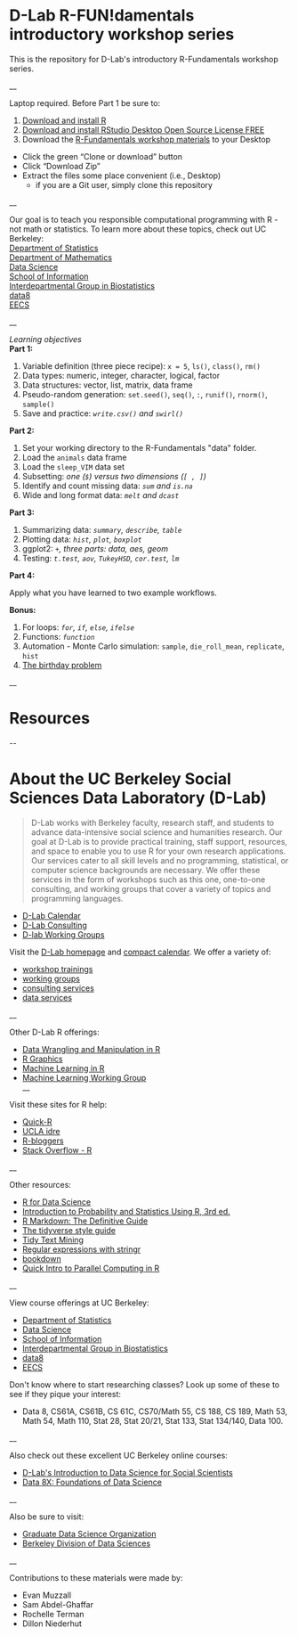 # D-Lab R-FUN!damentals introductory workshop series  

This is the repository for D-Lab's introductory R-Fundamentals workshop series.  

__  

Laptop required. Before Part 1 be sure to:  
1) [Download and install R](https://cloud.r-project.org/)  
2) [Download and install RStudio Desktop Open Source License FREE](https://www.rstudio.com/products/rstudio/download/)  
3) Download the [R-Fundamentals workshop materials](https://github.com/dlab-berkeley/R-Fundamentals) to your Desktop  
- Click the green “Clone or download” button  
- Click “Download Zip”  
- Extract the files some place convenient (i.e., Desktop)  
  - if you are a Git user, simply clone this repository

__

Our goal is to teach you responsible computational programming with R - not math or statistics. To learn more about these topics, check out UC Berkeley:  
[Department of Statistics](http://statistics.berkeley.edu/)  
[Department of Mathematics](https://math.berkeley.edu/)  
[Data Science](http://data.berkeley.edu/)  
[School of Information](https://datascience.berkeley.edu/)  
[Interdepartmental Group in Biostatistics](https://www.stat.berkeley.edu/biostat/)  
[data8](http://data8.org/sp17/)  
[EECS](https://cs.berkeley.edu/)  

__  

_Learning objectives_  
**Part 1:**  
1. Variable definition (three piece recipe): `x = 5`, `ls()`, `class()`, `rm()`  
2. Data types: numeric, integer, character, logical, factor  
3. Data structures: vector, list, matrix, data frame  
4. Pseudo-random generation: `set.seed()`, `seq()`, `:`, `runif()`, `rnorm()`, `sample()`  
5. Save and practice: _`write.csv()` and `swirl()`_  

**Part 2:**  
1. Set your working directory to the R-Fundamentals "data" folder.  
2. Load the `animals` data frame  
3. Load the `sleep_VIM` data set  
4. Subsetting: _one (`$`) versus two dimensions (`[ , ]`)_  
5. Identify and count missing data: _`sum` and `is.na`_  
6. Wide and long format data: _`melt` and `dcast`_  

**Part 3:**  
1. Summarizing data: _`summary`, `describe`, `table`_  
2. Plotting data: _`hist`, `plot`, `boxplot`_  
3. ggplot2: _`+`, three parts: data, aes, geom_  
4. Testing: _`t.test`, `aov`, `TukeyHSD`, `cor.test`, `lm`_  

**Part 4:**  

Apply what you have learned to two example workflows.  

**Bonus:**  
1. For loops: _`for`, `if`, `else`, `ifelse`_  
2. Functions: _`function`_  
3. Automation - Monte Carlo simulation: `sample`, `die_roll_mean`, `replicate`, `hist`  
4. [The birthday problem](http://mathforum.org/dr.math/faq/faq.birthdayprob.html)  

__  

# Resources

--

# About the UC Berkeley Social Sciences Data Laboratory (D-Lab) 

> D-Lab works with Berkeley faculty, research staff, and students to advance data-intensive social science and humanities research. Our goal at D-Lab is to provide practical training, staff support, resources, and space to enable you to use R for your own research applications. Our services cater to all skill levels and no programming, statistical, or computer science backgrounds are necessary. We offer these services in the form of workshops such as this one, one-to-one consulting, and working groups that cover a variety of topics and programming languages.  

- [D-Lab Calendar](http://dlab.berkeley.edu/calendar-node-field-date)  
- [D-Lab Consulting](http://dlab.berkeley.edu/consulting)  
- [D-lab Working Groups](http://dlab.berkeley.edu/working-groups)  

Visit the [D-Lab homepage](http://dlab.berkeley.edu/) and [compact calendar](http://dlab.berkeley.edu/calendar-node-field-date). We offer a variety of:  

* [workshop trainings](http://dlab.berkeley.edu/training)    
* [working groups](http://dlab.berkeley.edu/working-groups)  
* [consulting services](http://dlab.berkeley.edu/consulting)  
* [data services](http://dlab.berkeley.edu/data-resources)  

__

Other D-Lab R offerings:  
* [Data Wrangling and Manipulation in R](https://github.com/dlab-berkeley/R-wrang)  
* [R Graphics](https://github.com/dlab-berkeley/R-graphics)  
* [Machine Learning in R](https://github.com/dlab-berkeley/Machine-Learning-in-R)  
* [Machine Learning Working Group](https://github.com/dlab-berkeley/MachineLearningWG)  
__  

Visit these sites for R help:  

* [Quick-R](http://statmethods.net/)  
* [UCLA idre](http://www.ats.ucla.edu/stat/r/)  
* [R-bloggers](https://www.r-bloggers.com/)  
* [Stack Overflow - R](http://stackoverflow.com/questions/tagged/r)  

__

Other resources:  

* [R for Data Science](http://r4ds.had.co.nz/)  
* [Introduction to Probability and Statistics Using R, 3rd ed.](https://cran.r-project.org/web/packages/IPSUR/vignettes/IPSUR.pdf)  
* [R Markdown: The Definitive Guide](https://bookdown.org/yihui/rmarkdown/)  
* [The tidyverse style guide](http://style.tidyverse.org/)  
* [Tidy Text Mining](https://www.tidytextmining.com/tidytext.html)
* [Regular expressions with stringr](https://stringr.tidyverse.org/articles/regular-expressions.html)
* [bookdown](https://bookdown.org/)  
* [Quick Intro to Parallel Computing in R](https://nceas.github.io/oss-lessons/parallel-computing-in-r/parallel-computing-in-r.html)  

__  

View course offerings at UC Berkeley:  

* [Department of Statistics](http://statistics.berkeley.edu/)  
* [Data Science](http://data.berkeley.edu/)  
* [School of Information](https://datascience.berkeley.edu/)  
* [Interdepartmental Group in Biostatistics](https://www.stat.berkeley.edu/biostat/)  
* [data8](http://data8.org/)  
* [EECS](https://cs.berkeley.edu/)  

Don't know where to start researching classes? Look up some of these to see if they pique your interest:    

* Data 8, CS61A, CS61B, CS 61C, CS70/Math 55, CS 188, CS 189, Math 53, Math 54, Math 110, Stat 28, Stat 20/21, Stat 133, Stat 134/140, Data 100.  

__

Also check out these excellent UC Berkeley online courses:  

* [D-Lab's Introduction to Data Science for Social Scientists](https://campus.sagepub.com/introduction-to-data-science-for-social-scientists#introduction-to-data-science-for-social-scientists/intro)
* [Data 8X: Foundations of Data Science](https://data.berkeley.edu/education/data-8x)  

__

Also be sure to visit:  

* [Graduate Data Science Organization](https://gdso.berkeley.edu/)  
* [Berkeley Division of Data Sciences](https://data.berkeley.edu/)  

__

Contributions to these materials were made by:  
* Evan Muzzall  
* Sam Abdel-Ghaffar  
* Rochelle Terman  
* Dillon Niederhut  
